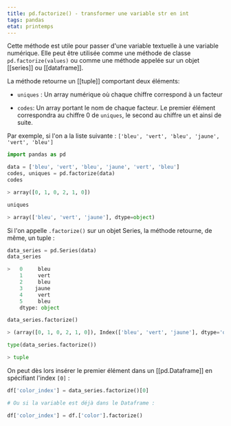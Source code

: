 ```yaml
---
title: pd.factorize() - transformer une variable str en int
tags: pandas
etat: printemps
---
```

Cette méthode est utile pour passer d'une variable textuelle à une variable numérique. Elle peut être utilisée comme une méthode de classe `pd.factorize(values)` ou comme une méthode appelée sur un objet [[series]] ou [[dataframe]].

La méthode retourne un [[tuple]] comportant deux éléments: 

- `uniques` : Un array numérique où chaque chiffre correspond à un facteur

- `codes`: Un array portant le nom de chaque facteur. Le premier élément correspondra au chiffre 0 de `uniques`, le second au chiffre un et ainsi de suite.

Par exemple, si l'on a la liste suivante : `['bleu', 'vert', 'bleu', 'jaune', 'vert', 'bleu']`

```python
import pandas as pd

data = ['bleu', 'vert', 'bleu', 'jaune', 'vert', 'bleu']
codes, uniques = pd.factorize(data)
codes

> array([0, 1, 0, 2, 1, 0])

uniques

> array(['bleu', 'vert', 'jaune'], dtype=object)
```

Si l'on appelle `.factorize()` sur un objet Series, la méthode retourne, de même, un tuple :

```python
data_series = pd.Series(data)
data_series

>   0     bleu
    1     vert
    2     bleu
    3    jaune
    4     vert
    5     bleu
    dtype: object

data_series.factorize()

> (array([0, 1, 0, 2, 1, 0]), Index(['bleu', 'vert', 'jaune'], dtype='object'))

type(data_series.factorize())

> tuple
`````

On peut dès lors insérer le premier élément dans un [[pd.Dataframe]] en spécifiant l'index `[0]` :

```python
df['color_index'] = data_series.factorize()[0]

# Ou si la variable est déjà dans le Dataframe :

df['color_index'] = df.['color'].factorize()
`````

